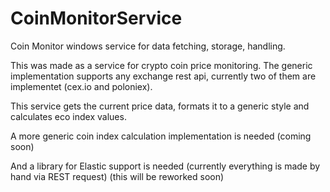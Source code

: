 # CoinMonitorService
Coin Monitor windows service for data fetching, storage, handling.

This was made as a service for crypto coin price monitoring. The generic implementation supports any exchange rest api, currently two of them are implementet (cex.io and poloniex).

This service gets the current price data, formats it to a generic style and calculates eco index values.

A more generic coin index calculation implementation is needed (coming soon)

And a library for Elastic support is needed (currently everything is made by hand via REST request) (this will be reworked soon)
